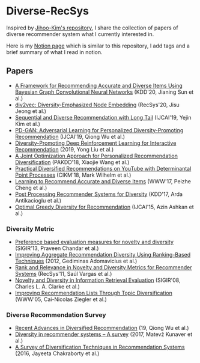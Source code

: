 # Diverse-RecSys
Inspired by [Jihoo-Kim's repository](https://github.com/jihoo-kim/awesome-RecSys), I share the collection of papers of diverse recommender system what I currently interested in.

Here is my [Notion page](https://www.notion.so/cieske/10497a936fa84b089c721e741e74dddb?v=b2a652d85c3c4d61aed15d3d8a9b8bc2) which is similar to this repository, I add tags and a brief summary of what I read in notion.

## Papers
* [A Framework for Recommending Accurate and Diverse Items Using Bayesian Graph Convolutional Neural Networks](https://dl.acm.org/doi/pdf/10.1145/3394486.3403254) (KDD'20, Jianing Sun et al.)
* [div2vec: Diversity-Emphasized Node Embedding](https://arxiv.org/ftp/arxiv/papers/2009/2009.09588.pdf) (RecSys'20, Jisu Jeong et al.)
* [Sequential and Diverse Recommendation with Long Tail](https://www.ijcai.org/Proceedings/2019/0380.pdf) (IJCAI'19, Yejin Kim et al.)
* [PD-GAN: Adversarial Learning for Personalized Diversity-Promoting Recommendation](https://www.ijcai.org/Proceedings/2019/0537.pdf) (IJCAI'19, Qiong Wu et al.)
* [Diversity-Promoting Deep Reinforcement Learning for Interactive Recommendation](https://arxiv.org/pdf/1903.07826.pdf) (2019, Yong Liu et al.)
* [A Joint Optimization Approach for Personalized Recommendation Diversification](http://www.ruizhang.info/publications/PAKDD2018_Personalized%20Recommendation%20Diversification.pdf) (PAKDD'18, Xiaojie Wang et al.)
* [Practical Diversified Recommendations on YouTube with Determinantal Point Processes](https://jgillenw.com/cikm2018.pdf) (CIKM'18, Mark Wilhelm et al.)
* [Learning to Recommend Accurate and Diverse Items](http://wangshuaiqiang.net/publications/WWW17.pdf) (WWW'17, Peizhe Cheng et al.)
* [Post Processing Recommender Systems for Diversity](http://www.contrib.andrew.cmu.edu/~ravi/kdd17.pdf) (KDD'17, Arda Antikacioglu et al.)
* [Optimal Greedy Diversity for Recommendation](https://www.ijcai.org/Proceedings/15/Papers/248.pdf) (IJCAI'15, Azin Ashkan et al.)


### Diversity Metric
* [Preference based evaluation measures for novelty and diversity](http://184pc128.csie.ntnu.edu.tw/presentation/14-04-08/Preference%20Based%20Evaluation%20Measures%20for%20Novelty%20and%20Diversity.pdf) (SIGIR'13, Praveen Chandar et al.)
* [Improving Aggregate Recommendation Diversity Using Ranking-Based Techniques](https://citeseerx.ist.psu.edu/viewdoc/download?doi=10.1.1.459.8174&rep=rep1&type=pdf) (2012, Gediminas Adomavicius et al.)
* [Rank and Relevance in Novelty and Diversity Metrics for Recommender Systems](http://ir.ii.uam.es/pubs/recsys11-vargas.pdf) (RecSys'11, Saúl Vargas et al.)
* [Novelty and Diversity in Information Retrieval Evaluation](https://plg.uwaterloo.ca/~gvcormac/novelty.pdf) (SIGIR'08, Charles L. A. Clarke et al.)
* [Improving Recommendation Lists Through Topic Diversification](http://citeseerx.ist.psu.edu/viewdoc/download?doi=10.1.1.62.9683&rep=rep1&type=pdf) (WWW'05, Cai-Nicolas Ziegler et al.)

### Diverse Recommendation Survey
* [Recent Advances in Diversified Recommendation](https://arxiv.org/pdf/1905.06589.pdf) (19, Qiong Wu et al.)
* [Diversity in recommender systems – A survey](https://papers-gamma.link/static/memory/pdfs/153-Kunaver_Diversity_in_Recommender_Systems_2017.pdf) (2017, Matevž Kunaver et al.)
* [A Survey of Diversification Techniques in Recommendation Systems](https://www.researchgate.net/publication/311610832_A_survey_of_diversification_techniques_in_Recommendation_Systems) (2016, Jayeeta Chakraborty et al.)
